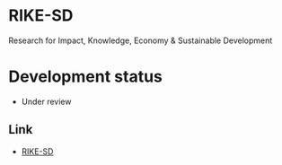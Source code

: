# RIKE-SD
Research for Impact, Knowledge, Economy &amp; Sustainable Development

# Development status
* Under review

## Link
* [RIKE-SD](https://rike-sd.netlify.app/)
